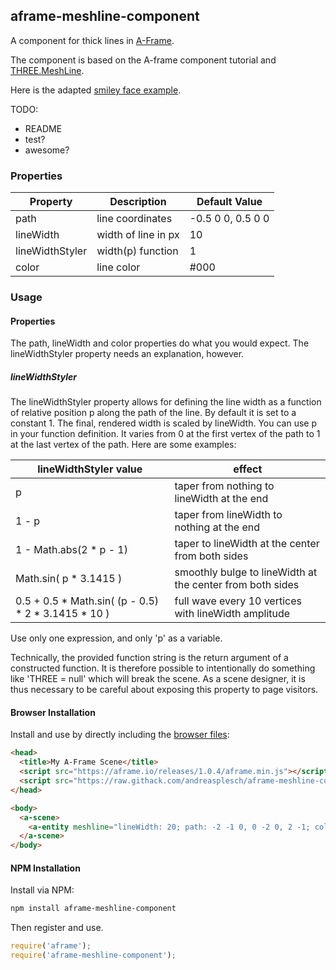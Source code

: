 ## aframe-meshline-component

A component for thick lines in [A-Frame](https://aframe.io).

The component is based on the A-frame component tutorial and [THREE.MeshLine](https://github.com/spite/THREE.MeshLine).

Here is the adapted [smiley face example](https://raw.githack.com/andreasplesch/aframe-meshline-component/master/examples/basic/index.html).

TODO:
- README
- test?
- awesome?

### Properties

| Property | Description | Default Value |
| -------- | ----------- | ------------- |
|    path      |    line coordinates         |    -0.5 0 0, 0.5 0 0           |
| lineWidth | width of line in px | 10 |
| lineWidthStyler | width(p) function | 1 |
| color | line color | #000 |

### Usage

#### Properties

The path, lineWidth and color properties do what you would expect. The lineWidthStyler property needs an explanation, however.

##### lineWidthStyler

The lineWidthStyler property allows for defining the line width as a function of relative position p along the path of the line. By default it is set to a constant 1. The final, rendered width is scaled by lineWidth. You can use p in your function definition. It varies from 0 at the first vertex of the path to 1 at the last vertex of the path. Here are some examples:

| lineWidthStyler value | effect |
| --------------------- | ------ |
| p | taper from nothing to lineWidth at the end |
| 1 - p | taper from lineWidth to nothing at the end |
| 1 - Math.abs(2 * p - 1) | taper to lineWidth at the center from both sides |
| Math.sin( p * 3.1415 ) | smoothly bulge to lineWidth at the center from both sides |
| 0.5 + 0.5 * Math.sin( (p - 0.5) * 2 * 3.1415 * 10 ) | full wave every 10 vertices with lineWidth amplitude |

Use only one expression, and only 'p' as a variable.

Technically, the provided function string is the return argument of a constructed function. It is therefore possible to intentionally do something like 'THREE = null' which will break the scene. As a scene designer, it is thus necessary to be careful about exposing this property to page visitors.
 
#### Browser Installation

Install and use by directly including the [browser files](dist):

```html
<head>
  <title>My A-Frame Scene</title>
  <script src="https://aframe.io/releases/1.0.4/aframe.min.js"></script>
  <script src="https://raw.githack.com/andreasplesch/aframe-meshline-component/master/dist/aframe-meshline-component.min.js"></script>
</head>

<body>
  <a-scene>
    <a-entity meshline="lineWidth: 20; path: -2 -1 0, 0 -2 0, 2 -1; color: #E20049"></a-entity>
  </a-scene>
</body>
```

#### NPM Installation

Install via NPM:

```bash
npm install aframe-meshline-component
```

Then register and use.

```js
require('aframe');
require('aframe-meshline-component');
```
